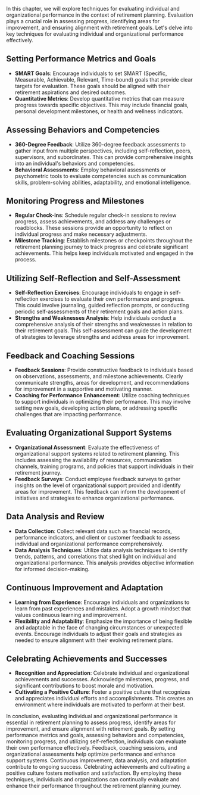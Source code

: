 
In this chapter, we will explore techniques for evaluating individual and organizational performance in the context of retirement planning. Evaluation plays a crucial role in assessing progress, identifying areas for improvement, and ensuring alignment with retirement goals. Let's delve into key techniques for evaluating individual and organizational performance effectively.

Setting Performance Metrics and Goals
-------------------------------------

* **SMART Goals**: Encourage individuals to set SMART (Specific, Measurable, Achievable, Relevant, Time-bound) goals that provide clear targets for evaluation. These goals should be aligned with their retirement aspirations and desired outcomes.
* **Quantitative Metrics**: Develop quantitative metrics that can measure progress towards specific objectives. This may include financial goals, personal development milestones, or health and wellness indicators.

Assessing Behaviors and Competencies
------------------------------------

* **360-Degree Feedback**: Utilize 360-degree feedback assessments to gather input from multiple perspectives, including self-reflection, peers, supervisors, and subordinates. This can provide comprehensive insights into an individual's behaviors and competencies.
* **Behavioral Assessments**: Employ behavioral assessments or psychometric tools to evaluate competencies such as communication skills, problem-solving abilities, adaptability, and emotional intelligence.

Monitoring Progress and Milestones
----------------------------------

* **Regular Check-ins**: Schedule regular check-in sessions to review progress, assess achievements, and address any challenges or roadblocks. These sessions provide an opportunity to reflect on individual progress and make necessary adjustments.
* **Milestone Tracking**: Establish milestones or checkpoints throughout the retirement planning journey to track progress and celebrate significant achievements. This helps keep individuals motivated and engaged in the process.

Utilizing Self-Reflection and Self-Assessment
---------------------------------------------

* **Self-Reflection Exercises**: Encourage individuals to engage in self-reflection exercises to evaluate their own performance and progress. This could involve journaling, guided reflection prompts, or conducting periodic self-assessments of their retirement goals and action plans.
* **Strengths and Weaknesses Analysis**: Help individuals conduct a comprehensive analysis of their strengths and weaknesses in relation to their retirement goals. This self-assessment can guide the development of strategies to leverage strengths and address areas for improvement.

Feedback and Coaching Sessions
------------------------------

* **Feedback Sessions**: Provide constructive feedback to individuals based on observations, assessments, and milestone achievements. Clearly communicate strengths, areas for development, and recommendations for improvement in a supportive and motivating manner.
* **Coaching for Performance Enhancement**: Utilize coaching techniques to support individuals in optimizing their performance. This may involve setting new goals, developing action plans, or addressing specific challenges that are impacting performance.

Evaluating Organizational Support Systems
-----------------------------------------

* **Organizational Assessment**: Evaluate the effectiveness of organizational support systems related to retirement planning. This includes assessing the availability of resources, communication channels, training programs, and policies that support individuals in their retirement journey.
* **Feedback Surveys**: Conduct employee feedback surveys to gather insights on the level of organizational support provided and identify areas for improvement. This feedback can inform the development of initiatives and strategies to enhance organizational performance.

Data Analysis and Review
------------------------

* **Data Collection**: Collect relevant data such as financial records, performance indicators, and client or customer feedback to assess individual and organizational performance comprehensively.
* **Data Analysis Techniques**: Utilize data analysis techniques to identify trends, patterns, and correlations that shed light on individual and organizational performance. This analysis provides objective information for informed decision-making.

Continuous Improvement and Adaptation
-------------------------------------

* **Learning from Experience**: Encourage individuals and organizations to learn from past experiences and mistakes. Adopt a growth mindset that values continuous learning and improvement.
* **Flexibility and Adaptability**: Emphasize the importance of being flexible and adaptable in the face of changing circumstances or unexpected events. Encourage individuals to adjust their goals and strategies as needed to ensure alignment with their evolving retirement plans.

Celebrating Achievements and Successes
--------------------------------------

* **Recognition and Appreciation**: Celebrate individual and organizational achievements and successes. Acknowledge milestones, progress, and significant contributions to boost morale and motivation.
* **Cultivating a Positive Culture**: Foster a positive culture that recognizes and appreciates individual efforts and accomplishments. This creates an environment where individuals are motivated to perform at their best.

In conclusion, evaluating individual and organizational performance is essential in retirement planning to assess progress, identify areas for improvement, and ensure alignment with retirement goals. By setting performance metrics and goals, assessing behaviors and competencies, monitoring progress, and utilizing self-reflection, individuals can evaluate their own performance effectively. Feedback, coaching sessions, and organizational assessments help optimize performance and enhance support systems. Continuous improvement, data analysis, and adaptation contribute to ongoing success. Celebrating achievements and cultivating a positive culture fosters motivation and satisfaction. By employing these techniques, individuals and organizations can continually evaluate and enhance their performance throughout the retirement planning journey.
